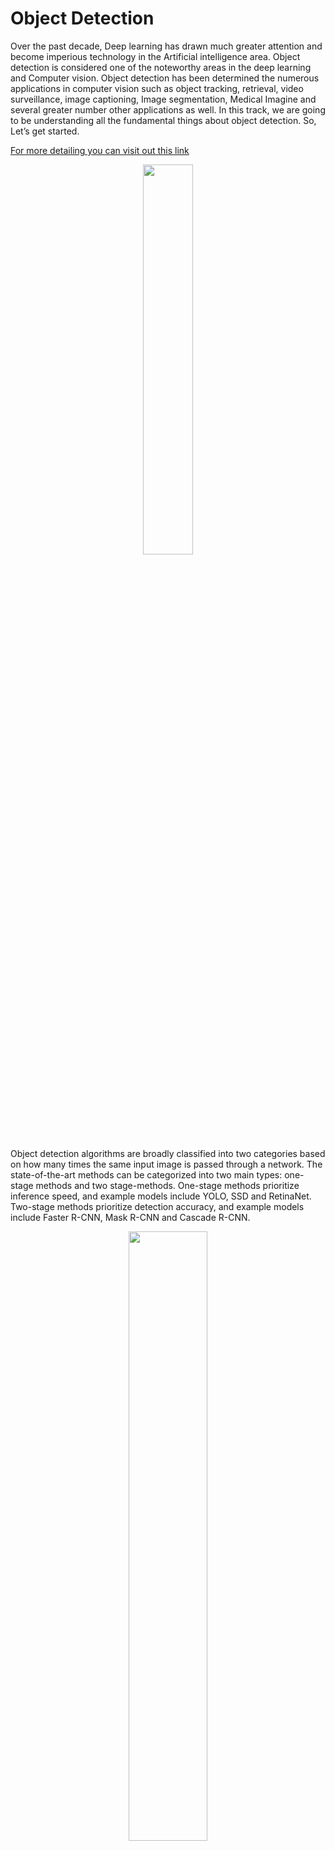 # Object Detection

Over the past decade, Deep learning has drawn much greater attention and become imperious technology in the Artificial intelligence area. Object detection is considered one of the noteworthy areas in the deep learning and Computer vision. Object detection has been determined the numerous applications in computer vision such as object tracking, retrieval, video surveillance, image captioning, Image segmentation, Medical Imagine and several greater number other applications as well. In this track, we are going to be understanding all the fundamental things about object detection. So, Let’s get started.

[For more detailing you can visit out this link ](https://machinelearningmastery.com/object-recognition-with-deep-learning/)

<p align="center" width="100%">
    <img width="40%" src="https://user-images.githubusercontent.com/76533398/182803919-b7858dfa-7d64-4ea3-9627-03dd412c82cb.png">
</p>

Object detection algorithms are broadly classified into two categories based on how many times the same input image is passed through a network.
The state-of-the-art methods can be categorized into two main types: one-stage methods and two stage-methods. One-stage methods prioritize inference speed, and example models include YOLO, SSD and RetinaNet. Two-stage methods prioritize detection accuracy, and example models include Faster R-CNN, Mask R-CNN and Cascade R-CNN.

<p align="center" width="100%">
    <img width="50%" src="https://github.com/Robotics-Club-IIT-BHU/Robotics-Camp-2023/assets/100301165/c7ab7a22-f0d5-451f-b1e3-f61f4d2f7d2b.png">
</p>

#### Here , we will be mainly focussing upon the use of YOLO Architecture for Object Detection ( Mainly YOLOv5 and YOLOv3 model)

# YOLO (You Only Look Once) Algorithm

Yolo is a state-of-the-art, real-time object detection system. This algorithm is popular because of its speed and accuracy. It has been used in various applications to detect traffic signals, people, parking meters, and animals.

Biggest advantages:

- Speed (45 frames per second — better than realtime)
- Network understands generalized object representation (This allowed them to train the network on real world images and predictions on artwork was still fairly accurate).
- Faster version (with smaller architecture) — 155 frames per sec but is less accurate.
- Open source: https://pjreddie.com/darknet/yolo/

## How does YOLO work? YOLO Architecture

The YOLO algorithm takes an image as input and then uses a simple deep convolutional neural network to detect objects in the image. The architecture of the CNN model that forms the backbone of YOLO is shown below.

<p align="center" width="100%">
    <img width="50%" src="https://github.com/Robotics-Club-IIT-BHU/Robotics-Camp-2023/assets/100301165/45f87478-f99e-4ef5-a0f1-c7b921aaaee9.png">
</p>

The first 20 convolution layers of the model are pre-trained using ImageNet by plugging in a temporary average pooling and fully connected layer. Then, this pre-trained model is converted to perform detection since previous research showcased that adding convolution and connected layers to a pre-trained network improves performance. YOLO’s final fully connected layer predicts both class probabilities and bounding box coordinates.

YOLO divides an input image into an S × S grid. If the center of an object falls into a grid cell, that grid cell is responsible for detecting that object. Each grid cell predicts B bounding boxes and confidence scores for those boxes. These confidence scores reflect how confident the model is that the box contains an object and how accurate it thinks the predicted box is.

YOLO predicts multiple bounding boxes per grid cell. At training time, we only want one bounding box predictor to be responsible for each object. YOLO assigns one predictor to be “responsible” for predicting an object based on which prediction has the highest current [IOU (Intersection Over Union)](https://www.youtube.com/watch?v=XXYG5ZWtjj0&list=PLhhyoLH6Ijfw0TpCTVTNk42NN08H6UvNq&index=2) with the ground truth. This leads to specialization between the bounding box predictors. Each predictor gets better at forecasting certain sizes, aspect ratios, or classes of objects, improving the overall recall score.

One key technique used in the YOLO models is non-maximum suppression [(NMS)](https://www.youtube.com/watch?v=YDkjWEN8jNA&list=PLhhyoLH6Ijfw0TpCTVTNk42NN08H6UvNq&index=3). NMS is a post-processing step that is used to improve the accuracy and efficiency of object detection. In object detection, it is common for multiple bounding boxes to be generated for a single object in an image. These bounding boxes may overlap or be located at different positions, but they all represent the same object. NMS is used to identify and remove redundant or incorrect bounding boxes and to output a single bounding box for each object in the image.

*<i>(You can skip the PyTorch implementations in the following videos for now)</i>
#### Don't worry for there implementation part in Pytorch , below are some of the listed resourses in Tensorflow.

- [Intersection over Union](https://medium.com/@venuktan/vectorized-intersection-over-union-iou-in-numpy-and-tensor-flow-4fa16231b63d)
- [Non-Max Suppression](https://whatdhack.medium.com/reflections-on-non-maximum-suppression-nms-d2fce148ef0a)
- [Mean Average Precision](https://jonathan-hui.medium.com/map-mean-average-precision-for-object-detection-45c121a31173)

### [YOLO Overview](https://www.v7labs.com/blog/yolo-object-detection#:~:text=One%20of%20the%20main%20advantages,driving%20cars%2C%2)


<p align="center" width="100%">
    <img width="50%" src="https://github.com/Robotics-Club-IIT-BHU/Robotics-Camp-2023/assets/100301165/ee15a3cb-be03-4fce-abe2-a57cab3f9959.png">
</p>

### How to train your own custom dataset with YOLOv5 ???

Given below is a attached github reference link where the whole process from creating the dataset in yolov5 format ( using either Roboflow or custom python code)
to training of the model or using pre trained model ( on a given dataset ) has been explained throughly so I would request everyone of you to go throughly through the content. ( Try playing with different models within yolov5 to get hands-on-experience on each of it).

#### [GITHUB LINK Yolov5](https://github.com/ultralytics/yolov5/wiki/Train-Custom-Data)

### Creation of Dataset and Annotating Images of Dataset using Roboflow 
[ROBOFLOW](https://www.youtube.com/watch?v=x0ThXHbtqCQ&ab_channel=Roboflow)

### Some Helpfull Links :
- [Coco labels format -> Yolo format (Python Implementation)](https://medium.com/red-buffer/converting-a-custom-dataset-from-coco-format-to-yolo-format-6d98a4fd43fc)
- [PASCAL VOC XML format -> Yolo format](https://towardsdatascience.com/convert-pascal-voc-xml-to-yolo-for-object-detection-f969811ccba5)
- [Problems while training large models](https://medium.com/augmented-startups/the-4-problems-with-training-models-in-colab-9135d9702359)
- [CallBacks & Saving Models](https://towardsdatascience.com/keras-callbacks-and-how-to-save-your-model-from-overtraining-244fc1de8608)
- [Tensorflow guide for saving and loading models](https://www.tensorflow.org/tutorials/keras/save_and_load)
- [SCRATCH IMPLEMENTATION OF YOLOv5 (Not necessary to understand each line but good to get an overview)](https://medium.com/analytics-vidhya/object-detection-algorithm-yolo-v5-architecture-89e0a35472ef)
- [How to Import Files from Google Drive to Colab](https://saturncloud.io/blog/how-to-import-files-from-google-drive-to-colab/)

### [Implementation of Yolov3 Model in Google Collab using Tensorflow](https://colab.research.google.com/github/maticvl/dataHacker/blob/master/CNN/DataHacker_rs_%20YoloV3%20TF2.0.ipynb#scrollTo=E-sz8LcL01E7)

## TASK :)
We will be providing you a dataset that contains different classes of ANIMALS ( both  images and labels (for labels you will have to check if they are present in yolo format or else you have to convert them to yolo format ) , it is highly recommended to use yolov5 or yolov3 to train your model(in google collab).
Every one will use the images provided in the dataset only ,to train there yolo models ) .

Use of Pretrained model is strictly prohibited.

[Dataset_Link](https://drive.google.com/file/d/1uGLwPB7mnYWHFVQTbVhKOXWYWBds8h2O/view?usp=sharing)

[SUBMISSION_LINK](https://forms.gle/fCnRQobpDHTsoByK9)
Deadline : 26th July,2023 

Happy Learning !!!
